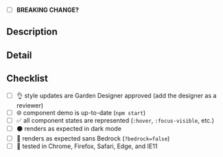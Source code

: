 <!-- structure the Title above as the first line of a
     https://conventionalcommits.org/ message. example: "fix(buttons):
     increase specificity for disabled state". the title informs the
     semantic version bump if this PR is merged. -->

- [ ] **BREAKING CHANGE?** <!-- if so, indicate why under description -->

## Description

<!-- a summary of the changes introduced by this PR. this description
     may populate the commit body and versioned changelog if the PR is
     merged. -->

## Detail

<!-- supporting details; screen shot, code, etc. -->

<!-- closes GITHUB_ISSUE -->

## Checklist

- [ ] :ok_hand: style updates are Garden Designer approved (add the designer as a reviewer)
- [ ] :globe_with_meridians: component demo is up-to-date (`npm start`)
- [ ] :white_check_mark: all component states are represented (`:hover`, `:focus-visible`, etc.)
- [ ] :black_circle: renders as expected in dark mode
- [ ] :metal: renders as expected sans Bedrock (`?bedrock=false`)
- [ ] :memo: tested in Chrome, Firefox, Safari, Edge, and IE11
